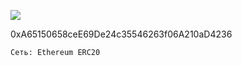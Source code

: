 ![](https://notabug.org/fftcc/Buy-me-a-coffee/raw/main/eth/qr-eth.png)

0xA65150658ceE69De24c35546263f06A210aD4236

`Сеть: Ethereum ERC20`